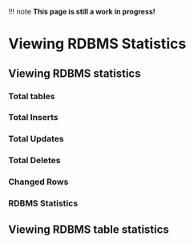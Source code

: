 !!! note
    **This page is still a work in progress!**

# Viewing RDBMS Statistics

## Viewing RDBMS statistics

### Total tables

### Total Inserts

### Total Updates

### Total Deletes

### Changed Rows

### RDBMS Statistics

## Viewing RDBMS table statistics